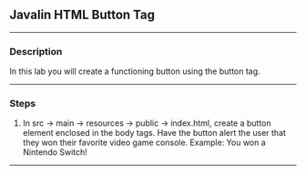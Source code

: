 ## Javalin HTML Button Tag
---
### Description
In this lab you will create a functioning button using the button tag.

---
### Steps
1. In src -> main -> resources -> public -> index.html, create a button element enclosed in the body tags. Have the button alert the user that they won their favorite video game console. Example: You won a Nintendo Switch!

---

